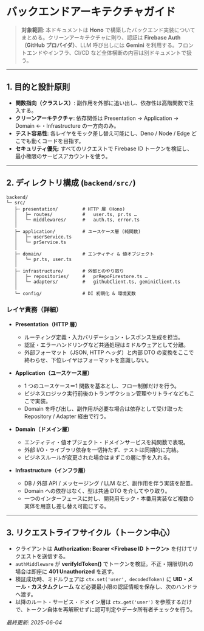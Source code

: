 # バックエンドアーキテクチャガイド

> **対象範囲**: 本ドキュメントは **Hono** で構築したバックエンド実装についてまとめる。クリーンアーキテクチャに則り、認証は **Firebase Auth（GitHub プロバイダ）**、LLM 呼び出しには **Gemini** を利用する。フロントエンドやインフラ、CI/CD など全体横断の内容は別ドキュメントで扱う。

---

## 1. 目的と設計原則

* **関数指向（クラスレス）**: 副作用を外部に追い出し、依存性は高階関数で注入する。
* **クリーンアーキテクチャ**: 依存関係は Presentation → Application → Domain ←・Infrastructure の一方向のみ。
* **テスト容易性**: 各レイヤをモック差し替え可能にし、Deno / Node / Edge どこでも動くコードを目指す。
* **セキュリティ優先**: すべてのリクエストで Firebase ID トークンを検証し、最小権限のサービスアカウントを使う。

---

## 2. ディレクトリ構成 (`backend/src/`)

```text
backend/
└─ src/
   ├─ presentation/         # HTTP 層 (Hono)
   │   ├─ routes/           #   user.ts, pr.ts …
   │   └─ middlewares/      #   auth.ts, error.ts
   │
   ├─ application/          # ユースケース層 (純関数)
   │   ├─ userService.ts
   │   └─ prService.ts
   │
   ├─ domain/               # エンティティ & 値オブジェクト
   │   └─ pr.ts, user.ts
   │
   ├─ infrastructure/       # 外部とのやり取り
   │   ├─ repositories/     #   prRepoFirestore.ts …
   │   └─ adapters/         #   githubClient.ts, geminiClient.ts
   │
   └─ config/               # DI 初期化 & 環境変数
```

### レイヤ責務（詳細）

* **Presentation（HTTP 層）**

  * ルーティング定義・入力バリデーション・レスポンス生成を担当。
  * 認証・エラーハンドリングなど共通処理はミドルウェアとして分離。
  * 外部フォーマット（JSON, HTTP ヘッダ）と内部 DTO の変換をここで終わらせ、下位レイヤはフォーマットを意識しない。

* **Application（ユースケース層）**

  * 1 つのユースケース＝1 関数を基本とし、フロー制御だけを行う。
  * ビジネスロジック実行前後のトランザクション管理やリトライなどもここで実装。
  * Domain を呼び出し、副作用が必要な場合は依存として受け取った Repository / Adapter 経由で行う。

* **Domain（ドメイン層）**

  * エンティティ・値オブジェクト・ドメインサービスを純関数で表現。
  * 外部 I/O・ライブラリ依存を一切持たず、テストは同期的に完結。
  * ビジネスルールが変更された場合はまずこの層に手を入れる。

* **Infrastructure（インフラ層）**

  * DB / 外部 API / メッセージング / LLM など、副作用を伴う実装を配置。
  * Domain への依存はなく、型は共通 DTO を介してやり取り。
  * 一つのインターフェースに対し、開発用モック・本番用実装など複数の実体を用意し差し替え可能にする。

---

## 3. リクエストライフサイクル（トークン中心）

* クライアントは **Authorization: Bearer \<Firebase ID トークン>** を付けてリクエストを送信する。
* `authMiddleware` が **verifyIdToken()** でトークンを検証。不正・期限切れの場合は即座に **401 Unauthorized** を返す。
* 検証成功時、ミドルウェアは `ctx.set('user', decodedToken)` に **UID・メール・カスタムクレーム** など必要最小限の認証情報を保存し、次のハンドラへ渡す。
* 以降のルート・サービス・ドメイン層は `ctx.get('user')` を参照するだけで、トークン自体を再解釈せずに認可判定やデータ所有者チェックを行う。

*最終更新: 2025-06-04*
